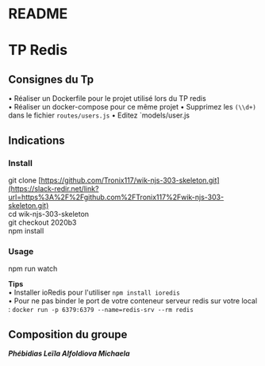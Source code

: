 

# README

# [](https://github.com/Lilou444/Project-Redis)TP Redis

## Consignes du Tp 

• Réaliser un Dockerfile pour le projet utilisé lors du TP redis  
• Réaliser un docker-compose pour ce même projet
 •  Supprimez les `(\\d+)` dans le fichier `routes/users.js`
 •  Editez `models/user.js

## Indications

### Install

git clone [https://github.com/Tronix117/wik-njs-303-skeleton.git](https://slack-redir.net/link?url=https%3A%2F%2Fgithub.com%2FTronix117%2Fwik-njs-303-skeleton.git)  
cd wik-njs-303-skeleton  
git checkout 2020b3  
npm install

### Usage

npm run watch

**Tips**  
• Installer ioRedis pour l'utiliser `npm install ioredis`  
• Pour ne pas binder le port de votre conteneur serveur redis sur votre local : `docker run -p 6379:6379 --name=redis-srv --rm redis`


## Composition du groupe 

***Phébidias Leïla 
Alfoldiova Michaela*** 

